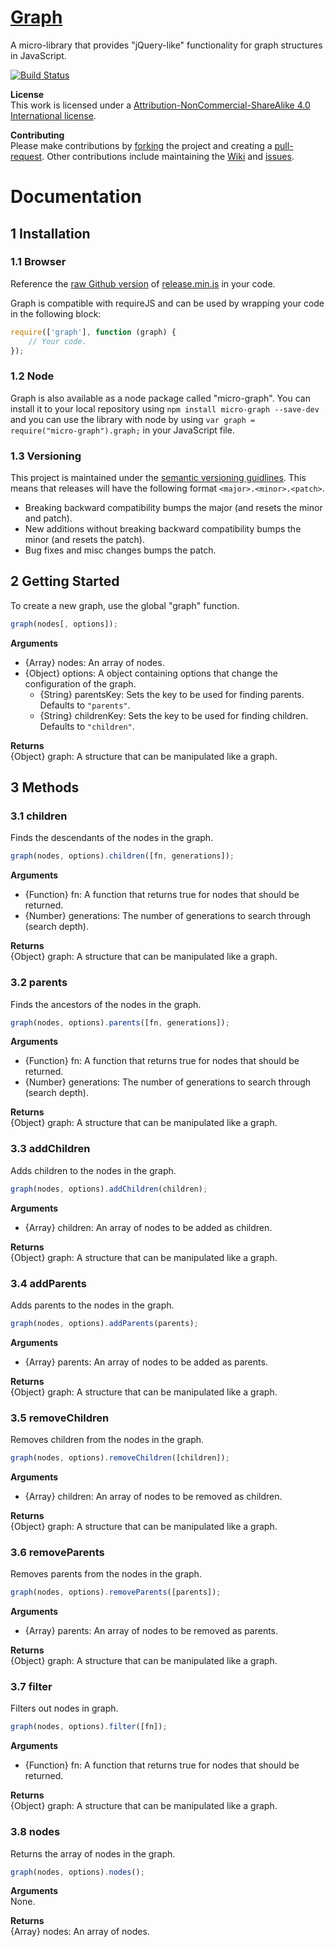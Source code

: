 # [Graph](https://www.github.com/ryansmith94/Graph)
A micro-library that provides "jQuery-like" functionality for graph structures in JavaScript.

[![Build Status](https://travis-ci.org/ryansmith94/Graph.png)](https://travis-ci.org/ryansmith94/Graph)

**License**   
This work is licensed under a [Attribution-NonCommercial-ShareAlike 4.0 International
license](https://gist.githubusercontent.com/ryansmith94/b947ee33d7bfffff9d16/raw/bcd4b00739543c4a215a1f60538d899e2c22cdfd/BY-NC-SA.txt).


**Contributing**   
Please make contributions by [forking](https://github.com/ryansmith94/Graph/fork "/fork") the project and creating a [pull-request](https://github.com/ryansmith94/Graph/pull/new/master "/pull-request"). Other contributions include maintaining the [Wiki](https://github.com/ryansmith94/Graph/wiki "/wiki") and [issues](https://github.com/ryansmith94/Graph/issues?state=open "/issues").

# Documentation
## 1 Installation
### 1.1 Browser
Reference the [raw Github version](https://raw.github.com/ryansmith94/Graph/master/build/release.min.js) of [release.min.js](https://www.github.com/ryansmith94/Graph/blob/master/build/release.min.js) in your code.

Graph is compatible with requireJS and can be used by wrapping your code in the following block:
```JavaScript
require(['graph'], function (graph) {
	// Your code.
});
```

### 1.2 Node
Graph is also available as a node package called "micro-graph". You can install it to your local repository using `npm install micro-graph --save-dev` and you can use the library with node by using `var graph = require("micro-graph").graph;` in your JavaScript file.

### 1.3 Versioning
This project is maintained under the [semantic versioning guidlines](http://semver.org/). This means that releases will have the following format `<major>.<minor>.<patch>`.
* Breaking backward compatibility bumps the major (and resets the minor and patch).
* New additions without breaking backward compatibility bumps the minor (and resets the patch).
* Bug fixes and misc changes bumps the patch.

## 2 Getting Started
To create a new graph, use the global "graph" function.
```JavaScript
graph(nodes[, options]);
```

**Arguments**
* {Array} nodes: An array of nodes.
* {Object} options: A object containing options that change the configuration of the graph.
    * {String} parentsKey: Sets the key to be used for finding parents. Defaults to `"parents"`.
    * {String} childrenKey: Sets the key to be used for finding children. Defaults to `"children"`.

**Returns**   
{Object} graph: A structure that can be manipulated like a graph.

## 3 Methods
### 3.1 children
Finds the descendants of the nodes in the graph.
```JavaScript
graph(nodes, options).children([fn, generations]);
```

**Arguments**
* {Function} fn: A function that returns true for nodes that should be returned.
* {Number} generations: The number of generations to search through (search depth).

**Returns**   
{Object} graph: A structure that can be manipulated like a graph.

### 3.2 parents
Finds the ancestors of the nodes in the graph.
```JavaScript
graph(nodes, options).parents([fn, generations]);
```

**Arguments**
* {Function} fn: A function that returns true for nodes that should be returned.
* {Number} generations: The number of generations to search through (search depth).

**Returns**   
{Object} graph: A structure that can be manipulated like a graph.

### 3.3 addChildren
Adds children to the nodes in the graph.
```JavaScript
graph(nodes, options).addChildren(children);
```

**Arguments**
* {Array} children: An array of nodes to be added as children.

**Returns**   
{Object} graph: A structure that can be manipulated like a graph.

### 3.4 addParents
Adds parents to the nodes in the graph.
```JavaScript
graph(nodes, options).addParents(parents);
```

**Arguments**
* {Array} parents: An array of nodes to be added as parents.

**Returns**   
{Object} graph: A structure that can be manipulated like a graph.

### 3.5 removeChildren
Removes children from the nodes in the graph.
```JavaScript
graph(nodes, options).removeChildren([children]);
```

**Arguments**
* {Array} children: An array of nodes to be removed as children.

**Returns**   
{Object} graph: A structure that can be manipulated like a graph.

### 3.6 removeParents
Removes parents from the nodes in the graph.
```JavaScript
graph(nodes, options).removeParents([parents]);
```

**Arguments**
* {Array} parents: An array of nodes to be removed as parents.

**Returns**   
{Object} graph: A structure that can be manipulated like a graph.

### 3.7 filter
Filters out nodes in graph.
```JavaScript
graph(nodes, options).filter([fn]);
```

**Arguments**
* {Function} fn: A function that returns true for nodes that should be returned.

**Returns**   
{Object} graph: A structure that can be manipulated like a graph.

### 3.8 nodes
Returns the array of nodes in the graph.
```JavaScript
graph(nodes, options).nodes();
```

**Arguments**   
None.

**Returns**   
{Array} nodes: An array of nodes.

